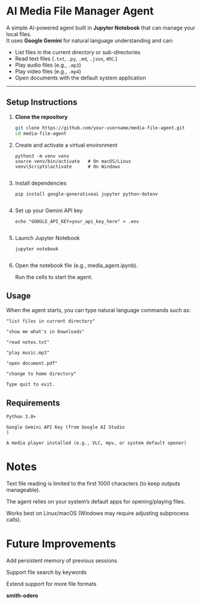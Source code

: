 #  AI Media File Manager Agent

A simple AI-powered agent built in **Jupyter Notebook** that can manage your local files.  
It uses **Google Gemini** for natural language understanding and can:

-  List files in the current directory or sub-directories  
-  Read text files (`.txt`, `.py`, `.md`, `.json`, etc.)  
-  Play audio files (e.g., `.mp3`)  
-  Play video files (e.g., `.mp4`)  
-  Open documents with the default system application  

---

##  Setup Instructions

1. **Clone the repository**
   ```bash
   git clone https://github.com/your-username/media-file-agent.git
   cd media-file-agent
2. Create and activate a virtual environment
    ```
    python3 -m venv venv
    source venv/bin/activate   # On macOS/Linux
    venv\Scripts\activate      # On Windows


4. Install dependencies
    ```
    pip install google-generativeai jupyter python-dotenv


5. Set up your Gemini API key
    ```
    echo "GOOGLE_API_KEY=your_api_key_here" > .env


6. Launch Jupyter Notebook
    ```
    jupyter notebook


7. Open the notebook file (e.g., media_agent.ipynb).
    
      Run the cells to start the agent.

## Usage

  When the agent starts, you can type natural language commands such as:

    "list files in current directory"
    
    "show me what's in Downloads"
    
    "read notes.txt"
    
    "play music.mp3"
    
    "open document.pdf"
  
    "change to home directory"

    Type quit to exit.

## Requirements

    Python 3.8+
    
    Google Gemini API Key (from Google AI Studio
    )
    
    A media player installed (e.g., VLC, mpv, or system default opener)

# Notes

Text file reading is limited to the first 1000 characters (to keep outputs manageable).

The agent relies on your system’s default apps for opening/playing files.

Works best on Linux/macOS (Windows may require adjusting subprocess calls).

# Future Improvements

Add persistent memory of previous sessions

Support file search by keywords

Extend support for more file formats

**smith-odero**
